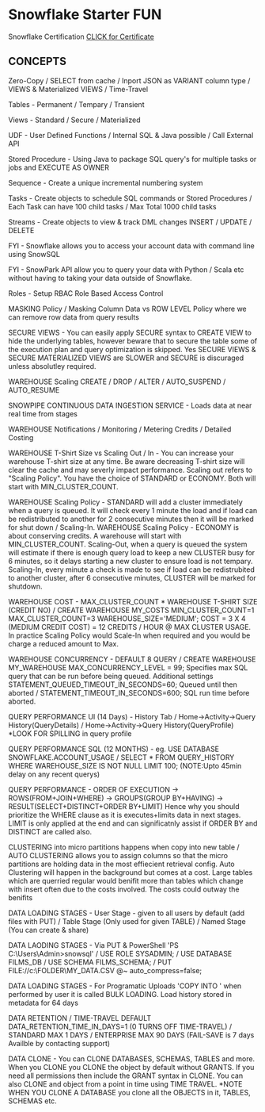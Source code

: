 # Snowflake Starter FUN

Snowflake Certification [CLICK for Certificate](https://github.com/michaelmaxi/Snowflake-Starter/blob/main/Snowflake-Certificate.jpg)

CONCEPTS
------------

Zero-Copy / SELECT from cache / Inport JSON as VARIANT column type / VIEWS & Materialized VIEWS / Time-Travel

Tables - Permanent / Tempary / Transient 

Views - Standard / Secure / Materialized

UDF - User Defined Functions / Internal SQL & Java possible / Call External API

Stored Procedure - Using Java to package SQL query's for multiple tasks or jobs and EXECUTE AS OWNER

Sequence - Create a unique incremental numbering system

Tasks - Create objects to schedule SQL commands or Stored Procedures / Each Task can have 100 child tasks / Max Total 1000 child tasks

Streams - Create objects to view & track DML changes INSERT / UPDATE / DELETE

FYI - Snowflake allows you to access your account data with command line using SnowSQL

FYI - SnowPark API allow you to query your data with Python / Scala etc without having to taking your data outside of Snowflake. 

Roles - Setup RBAC Role Based Access Control

MASKING Policy / Masking Column Data vs ROW LEVEL Policy where we can remove row data from query results

SECURE VIEWS - You can easily apply SECURE syntax to CREATE VIEW to hide the underlying tables, however beware that to secure the table some of the execution plan and query optimization is skipped.  Yes SECURE VIEWS & SECURE MATERIALIZED VIEWS are SLOWER and SECURE is discuraged unless absolutley required.

WAREHOUSE Scaling CREATE / DROP / ALTER / AUTO_SUSPEND / AUTO_RESUME

SNOWPIPE CONTINUOUS DATA INGESTION SERVICE - Loads data at near real time from stages

WAREHOUSE Notifications / Monitoring / Metering Credits / Detailed Costing 

WAREHOUSE T-Shirt Size vs Scaling Out / In - You can increase your warehouse T-shirt size at any time.  Be aware decreasing T-shirt size will clear the cache and may severly impact performance.  Scaling out refers to "Scaling Policy".  You have the choice of STANDARD or ECONOMY.  Both will start with MIN_CLUSTER_COUNT.  

WAREHOUSE Scaling Policy - STANDARD will add a cluster immediately when a query is queued.  It will check every 1 minute the load and if load can be redistributed to another for 2 consecutive minutes then it will be marked for shut down / Scaling-In.
WAREHOUSE Scaling Policy - ECONOMY is about conserving credits.  A warehouse will start with MIN_CLUSTER_COUNT.  Scaling-Out, when a query is queued the system will estimate if there is enough query load to keep a new CLUSTER busy for 6 minutes, so it delays starting a new cluster to ensure load is not tempary.  Scaling-In, every minute a check is made to see if load can be redistrubited to another cluster, after 6 consecutive minutes, CLUSTER will be marked for shutdown. 

WAREHOUSE COST - MAX_CLUSTER_COUNT * WAREHOUSE T-SHIRT SIZE (CREDIT NO) / CREATE WAREHOUSE MY_COSTS MIN_CLUSTER_COUNT=1 MAX_CLUSTER_COUNT=3 WAREHOUSE_SIZE='MEDIUM';
COST = 3 X 4 (MEDIUM CREDIT COST) = 12 CREDITS / HOUR @ MAX CLUSTER USAGE.  In practice Scaling Policy would Scale-In when required and you would be charge a reduced amount to Max.

WAREHOUSE CONCURRENCY - DEFAULT 8 QUERY / CREATE WAREHOUSE MY_WAREHOUSE MAX_CONCURRENCY_LEVEL = 99; Specifies max SQL query that can be run before being queued.  Additional settings STATEMENT_QUEUED_TIMEOUT_IN_SECONDS=60; Queued until then aborted / STATEMENT_TIMEOUT_IN_SECONDS=600; SQL run time before aborted.

QUERY PERFORMANCE UI (14 Days) - History Tab / Home->Activity->Query History(QueryDetails) / Home->Activity->Query History(QueryProfile) *LOOK FOR SPILLING in query profile

QUERY PERFORMANCE SQL (12 MONTHS) - eg. USE DATABASE SNOWFLAKE.ACCOUNT_USAGE / SELECT * FROM QUERY_HISTORY WHERE WAREHOUSE_SIZE IS NOT NULL LIMIT 100; (NOTE:Upto 45min delay on any recent querys)

QUERY PERFORMANCE - ORDER OF EXECUTION -> ROWS(FROM+JOIN+WHERE) -> GROUPS(GROUP BY+HAVING) -> RESULT(SELECT+DISTINCT+ORDER BY+LIMIT) Hence why you should prioritize the WHERE clause as it is executes+limits data in next stages.  LIMIT is only applied at the end and can significatnly assist if ORDER BY and DISTINCT are called also.

CLUSTERING into micro partitions happens when copy into new table / AUTO CLUSTERING allows you to assign columns so that the micro partitions are holding data in the most effiecient retrieval config.  Auto Clustering will happen in the background but comes at a cost.  Large tables which are querried regular would benifit more than tables which change with insert often due to the costs involved.  The costs could outway the benifits

DATA LOADING STAGES - User Stage - given to all users by default (add files with PUT) / Table Stage (Only used for given TABLE) / Named Stage (You can create & share)

DATA LAODING STAGES - Via PUT & PowerShell 'PS C:\Users\Admin>snowsql' / USE ROLE SYSADMIN; / USE DATABASE FILMS_DB / USE SCHEMA FILMS_SCHEMA; / PUT FILE://c:\\FOLDER\\MY_DATA.CSV @~ auto_compress=false;

DATA LOADING STAGES - For Programatic Uploads 'COPY INTO <table>' when performed by user it is called BULK LOADING. Load history stored in metadata for 64 days

DATA RETENTION / TIME-TRAVEL DEFAULT DATA_RETENTION_TIME_IN_DAYS=1 (0 TURNS OFF TIME-TRAVEL) / STANDARD MAX 1 DAYS / ENTERPRISE MAX 90 DAYS (FAIL-SAVE is 7 days Availble by contacting support)

DATA CLONE - You can CLONE DATABASES, SCHEMAS, TABLES and more.  When you CLONE you CLONE the object by default without GRANTS.  If you need all permissions then include the GRANT syntax in CLONE.  You can also CLONE and object from a point in time using TIME TRAVEL.  *NOTE WHEN YOU CLONE A DATABASE you clone all the OBJECTS in it, TABLES, SCHEMAS etc.    
